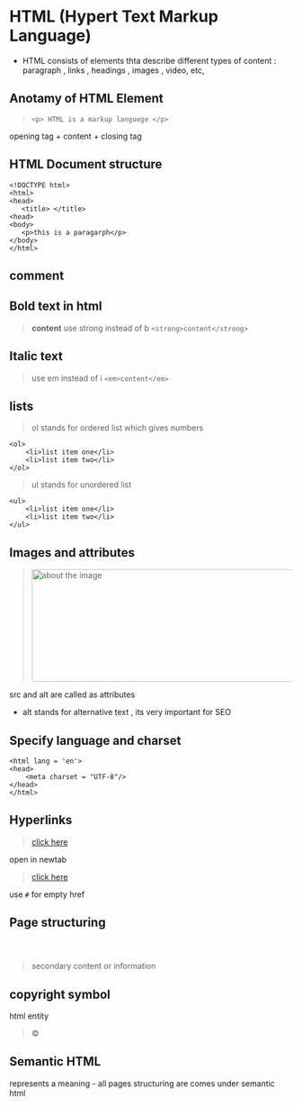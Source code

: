 # HTML (Hypert Text Markup Language)

- HTML consists of elements thta describe different types of content : paragraph , links , headings , images , video, etc,


## Anotamy of HTML Element
> `<p> HTML is a markup languege </p>`

 opening tag + content + closing tag

 ## HTML Document structure

 ```
 <!DOCTYPE html>
 <html>
 <head>
    <title> </title>
 <head>
 <body>
    <p>this is a paragarph</p>
 </body>
 </html>
 ```

## comment
> <!-- comment -->

## Bold text in html

> <b>content</b> use strong instead of b `<strong>content</strong>`

## Italic text 

> <i></i>  use em instead of i `<em>content</em>`

## lists 
> ol stands for ordered list which gives numbers 

```
<ol>
    <li>list item one</li>
    <li>list item two</li>
</ol>
```

> ul stands for unordered list

```
<ul>
    <li>list item one</li>
    <li>list item two</li>
</ul>
```

## Images and attributes

> <img src="/folder/file.format" alt = "about the image" width = "500" height ="200">

src and alt are called as attributes
- alt stands for alternative text , its very important for SEO

## Specify language  and charset

```
<html lang = 'en'>
<head>
    <meta charset = "UTF-8"/>
</head>
</html>
```

## Hyperlinks

> <a href="url">click here<a>

open in newtab

> <a href='url' target='_blank'>click here</a>

use `#` for empty href

## Page structuring

> <nav></nav>
> <header></header>
> <article></article>
> <footer></footer>
> <aside></aside> secondary content or information

## copyright symbol

html entity

> &copy;

## Semantic HTML
represents a meaning - all pages structuring are comes under semantic html



